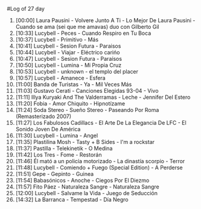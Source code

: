 #Log of 27 day

1. [00:00] Laura Pausini - Volvere Junto A Ti - Lo Mejor De Laura Pausini - Cuando se ama (sei que me amavas) duo con Gilberto Gil
1. [10:33] Lucybell - Peces - Cuando Respiro en Tu Boca
1. [10:37] Lucybell - Primitivo - Más
1. [10:41] Lucybell - Sesion Futura - Paraisos
1. [10:44] Lucybell - Viajar - Eléctrico carińo
1. [10:47] Lucybell - Sesion Futura - Paraísos
1. [10:50] Lucybell - Lumina - Mi Propia Cruz
1. [10:53] Lucybell - unknown - el templo del placer
1. [10:57] Lucybell - Amanece - Esfera
1. [11:00] Banda de Turistas - Ya - Mil Veces Más
1. [11:03] Gustavo Cerati - Canciones Elegidas 93-04 - Vivo
1. [11:11] Illya Kuryaki And The Valderramas - Leche - Jennifer Del Estero
1. [11:20] Fobia - Amor Chiquito - Hipnotízame
1. [11:24] Soda Stereo - Sueño Stereo - Paseando Por Roma (Remasterizado 2007)
1. [11:27] Los Fabulosos Cadillacs - El Arte De La Elegancia De LFC - El Sonido Joven De América
1. [11:30] Lucybell - Lumina - Angel
1. [11:35] Plastilina Mosh - Tasty + B Sides - I'm a rockstar
1. [11:37] Pastilla - Telekinetik - O Medina
1. [11:42] Los Tres - Fome - Restorán
1. [11:46] Él mató a un policía motorizado - La dinastía scorpio - Terror
1. [11:48] Lucybell - Comiendo + Fuego (Special Edition) - A Perderse
1. [11:51] Gepe - Gepinto - Guinea
1. [11:54] Babasónicos - Anoche - Ciegos Por El Diezmo
1. [11:57] Fito Páez - Naturaleza Sangre - Naturaleza Sangre
1. [12:00] Lucybell - Salvame la Vida - Juego de Seducción
1. [14:32] La Barranca - Tempestad - Día Negro
